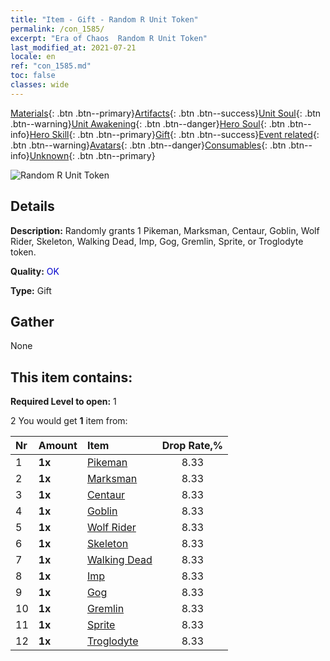 ```yaml
---
title: "Item - Gift - Random R Unit Token"
permalink: /con_1585/
excerpt: "Era of Chaos  Random R Unit Token"
last_modified_at: 2021-07-21
locale: en
ref: "con_1585.md"
toc: false
classes: wide
---
```

 [Materials](/Items/){: .btn .btn--primary}[Artifacts](/Items/Artifacts/){: .btn .btn--success}[Unit Soul](/Items/UnitSoul/){: .btn .btn--warning}[Unit Awakening](/Items/UnitAwakening/){: .btn .btn--danger}[Hero Soul](/Items/HeroSoul/){: .btn .btn--info}[Hero Skill](/Items/HeroSkill/){: .btn .btn--primary}[Gift](/Items/Gift/){: .btn .btn--success}[Event related](/Items/Events/){: .btn .btn--warning}[Avatars](/Items/Avatars/){: .btn .btn--danger}[Consumables](/Items/Consumables/){: .btn .btn--info}[Unknown](/Items/Unknown/){: .btn .btn--primary}

 ![Random R Unit Token](/images/t/i_907200.png)

## Details
 **Description:** Randomly grants 1 Pikeman, Marksman, Centaur, Goblin, Wolf Rider, Skeleton, Walking Dead, Imp, Gog, Gremlin, Sprite, or Troglodyte token.

 **Quality:** <span style="color: #0000CD">OK</span>

 **Type:** Gift

## Gather

  None

## This item contains:

 **Required Level to open:** 1

 2 You would get **1** item  from:

  | Nr | Amount |     Item    | Drop Rate,% |
  |:---|:-------|:------------|:---------:|
  | 1 |  **1x** | [Pikeman](/Items/unt_190/) | 8.33 | 
  | 2 |  **1x** | [Marksman](/Items/unt_191/) | 8.33 | 
  | 3 |  **1x** | [Centaur](/Items/unt_199/) | 8.33 | 
  | 4 |  **1x** | [Goblin](/Items/unt_217/) | 8.33 | 
  | 5 |  **1x** | [Wolf Rider](/Items/unt_218/) | 8.33 | 
  | 6 |  **1x** | [Skeleton](/Items/unt_208/) | 8.33 | 
  | 7 |  **1x** | [Walking Dead](/Items/unt_209/) | 8.33 | 
  | 8 |  **1x** | [Imp](/Items/unt_226/) | 8.33 | 
  | 9 |  **1x** | [Gog](/Items/unt_227/) | 8.33 | 
  | 10 |  **1x** | [Gremlin](/Items/unt_235/) | 8.33 | 
  | 11 |  **1x** | [Sprite](/Items/unt_262/) | 8.33 | 
  | 12 |  **1x** | [Troglodyte](/Items/unt_244/) | 8.33 | 
